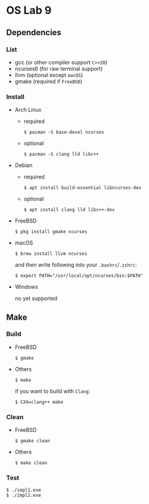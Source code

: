 # OS Lab 9

## Dependencies

### List

- gcc (or other compiler support `C++20`)
- ncurses6 (for raw terminal support)
- llvm (optional except `macOS`)
- gmake (required if `FreeBSD`)

### Install

- Arch Linux

  - required

    ``` shell
    $ pacman -S base-devel ncurses
    ```

  - optional

    ``` shell
    $ pacman -S clang lld libc++
    ```

- Debian

  - required

    ``` shell
    $ apt install build-essential libncurses-dev
    ```

  - optional

    ``` shell
    $ apt install clang lld libc++-dev
    ```

- FreeBSD

  ``` shell
  $ pkg install gmake ncurses
  ```

- macOS

  ``` shell
  $ brew install llvm ncurses
  ```

  and then write following into your `.bashrc`/`.zshrc`:

  ``` shell
  $ export PATH="/usr/local/opt/ncurses/bin:$PATH"
  ```

- Windows

  no yet supported

## Make

### Build

- FreeBSD

  ``` shell
  $ gmake
  ```

- Others

  ``` shell
  $ make
  ```

  if you want to build with `Clang`:

  ``` shell
  $ CXX=clang++ make
  ```

### Clean

- FreeBSD

  ``` shell
  $ gmake clean
  ```

- Others

  ``` shell
  $ make clean
  ```

### Test

``` shell
$ ./impl1.exe
$ ./impl2.exe
```
